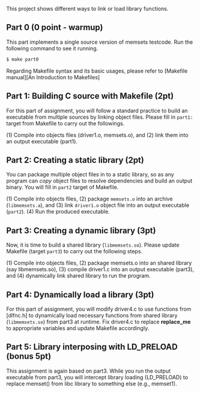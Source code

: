 
This project shows different ways to link or load library functions.

## Part 0 (0 point - warmup)

This part implements a single source version of memsets testcode. Run the
following command to see it running. 

```sh
$ make part0
```

Regarding Makefile syntax and its basic usages, please refer to [Makefile manual][An Introduction to Makefiles]

## Part 1: Building C source with Makefile (2pt)

For this part of assignment, you will follow a standard practice to build an
executable from multiple sources by linking object files. Please fill in
`part1:` target from Makefile to carry out the followings.

(1) Compile into objects files (driver1.o, memsets.o), and (2) link them into an
output executable (part1).


## Part 2: Creating a static library (2pt)

You can package multiple object files in to a static library, so as any program
can *copy* object files to resolve dependencies and build an output binary.
You will fill in `part2` target of Makefile.

(1) Compile into objects files, (2) package `memsets.o` into an archive (`libmemsets.a`), and
(3) link `driver1.o` object file into an output executable (`part2`). (4) Run
the produced executable.


## Part 3: Creating a dynamic library (3pt)

Now, it is time to build a shared library (`libmemsets.so`). Please update
Makefile (target `part3`) to carry out the following steps. 

(1) Compile into objects files, (2) package memsets.o into an shared library (say libmemsets.so),
(3) compile driver1.c into an output executable (part3), and (4) dynamically link shared library to run the program.

## Part 4: Dynamically load a library (3pt)

For this part of assignment, you will modify driver4.c to use functions from
[dlfnc.h] to dynamically load necessary functions from shared library
(`libmemsets.so`) from part3 at runtime. Fix driver4.c to replace
__replace_me__ to appropriate variables and update Makefile accordingly. 

## Part 5: Library interposing with LD_PRELOAD (bonus 5pt)
 
This assignment is again based on part3. While you run the output executable
from part3, you will intercept library loading (LD_PRELOAD) to replace memset()
from libc library to something else (e.g., memset1).
